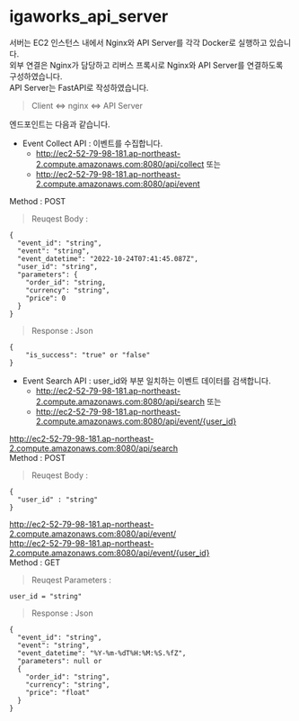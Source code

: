 # igaworks_api_server

서버는 EC2 인스턴스 내에서 Nginx와 API Server를 각각 Docker로 실행하고 있습니다.  
외부 연결은 Nginx가 담당하고 리버스 프록시로 Nginx와 API Server를 연결하도록 구성하였습니다.  
API Server는 FastAPI로 작성하였습니다.  
> Client <=> nginx <=> API Server  

엔드포인트는 다음과 같습니다.
- Event Collect API : 이벤트를 수집합니다.  
  - http://ec2-52-79-98-181.ap-northeast-2.compute.amazonaws.com:8080/api/collect 또는  
  - http://ec2-52-79-98-181.ap-northeast-2.compute.amazonaws.com:8080/api/event  

Method : POST
> Reuqest Body :  
```
{  
  "event_id": "string",  
  "event": "string",  
  "event_datetime": "2022-10-24T07:41:45.087Z",  
  "user_id": "string",  
  "parameters": {  
    "order_id": "string,  
    "currency": "string",  
    "price": 0  
  }  
}  
```

> Response :  Json
```
{  
	"is_success": "true" or "false"  
}  
```


- Event Search API : user_id와 부분 일치하는 이벤트 데이터를 검색합니다.  
  - http://ec2-52-79-98-181.ap-northeast-2.compute.amazonaws.com:8080/api/search 또는  
  - http://ec2-52-79-98-181.ap-northeast-2.compute.amazonaws.com:8080/api/event/{user_id}

http://ec2-52-79-98-181.ap-northeast-2.compute.amazonaws.com:8080/api/search  
Method : POST
> Reuqest Body : 
```
{
  "user_id" : "string"
}
```
http://ec2-52-79-98-181.ap-northeast-2.compute.amazonaws.com:8080/api/event/  
http://ec2-52-79-98-181.ap-northeast-2.compute.amazonaws.com:8080/api/event/{user_id}  
Method : GET
> Reuqest Parameters : 
```
user_id = "string"
```
> Response :  Json
```
{
  "event_id": "string",
  "event": "string",
  "event_datetime": "%Y-%m-%dT%H:%M:%S.%fZ",
  "parameters": null or 
  {
    "order_id": "string",
    "currency": "string",
    "price": "float"
  }
}
```
